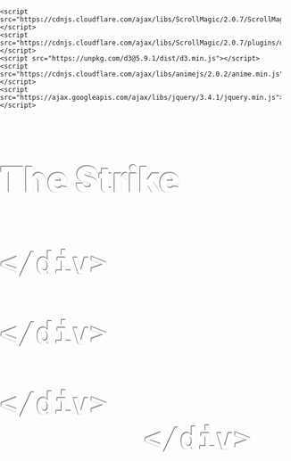 
<!DOCTYPE html>
<html>
  <head>
    <meta charset="utf-8" />
    <meta http-equiv="X-UA-Compatible" content="IE=edge" />
    <title>Strike Project</title>
    <meta name="description" content="Scrollama: Basic Example" />
	<meta name="viewport" content="width=500" />
	    <script src='https://api.tiles.mapbox.com/mapbox-gl-js/v1.5.0/mapbox-gl.js'></script>
    <link href='https://api.tiles.mapbox.com/mapbox-gl-js/v1.5.0/mapbox-gl.css' rel='stylesheet' />
    <link rel="stylesheet" href="styles.css" type="text/css">

    <script src="https://cdnjs.cloudflare.com/ajax/libs/ScrollMagic/2.0.7/ScrollMagic.min.js"></script>
    <script src="https://cdnjs.cloudflare.com/ajax/libs/ScrollMagic/2.0.7/plugins/debug.addIndicators.min.js"></script>
    <script src="https://unpkg.com/d3@5.9.1/dist/d3.min.js"></script>
    <script src="https://cdnjs.cloudflare.com/ajax/libs/animejs/2.0.2/anime.min.js"></script>
	<script src="https://ajax.googleapis.com/ajax/libs/jquery/3.4.1/jquery.min.js"></script>

<style>

body {
  margin: 0;
  padding: 0;
  height: 100%;
}

h1{
  font-weight: 900;
  font-size: 4.5em;
  color: white;
  text-shadow: rgba(0,0,0,0.5) -1px 0, rgba(0,0,0,0.3) 0 -1px, rgba(255,255,255,0.5) 0 1px, rgba(0,0,0,0.3) -1px -2px;  	
}
h2{
  margin-top: 250px;
  font-weight: 900;
  font-size: 2em;
  color: white;
  text-shadow: rgba(0,0,0,0.5) -1px 0, rgba(0,0,0,0.3) 0 -1px, rgba(255,255,255,0.5) 0 1px, rgba(0,0,0,0.3) -1px -2px;  
}
.ml4 {
  margin-top: -45px;
  position: relative;
  font-weight: 900;
  font-size: 4.5em;
  color: white;
  text-shadow: rgba(0,0,0,0.5) -1px 0, rgba(0,0,0,0.3) 0 -1px, rgba(255,255,255,0.5) 0 1px, rgba(0,0,0,0.3) -1px -2px;  
}
.ml4 .letters {
  position: absolute;
  left: 0;
  top: 0.3em;
  right: 0;
  opacity: 0; 
  color: white;
}

</style>
</head>

  <body>
  		<div id="content-wrapper">
			<div id="example-wrapper">
				<div class="scrollContent">
			         <section id="titlechart">
			          	<div id="description">
							<h1>The Strike</h1>
				            <h1 class="ml4">
				              <span class="letters letters-1">Wave?</span>
				              <span class="letters letters-2">Virus?</span>
				              <span class="letters letters-3">Rebellion?</span>
				              <span class="letters letters-4">Feedback Loop?</span>
				            <script>
					            var ml4 = {};
					            ml4.opacityIn = [0,1];
					            ml4.scaleIn = [0.2, 1];
					            ml4.scaleOut = 3;
					            ml4.durationIn = 800;
					            ml4.durationOut = 600;
					            ml4.delay = 500;

					            anime.timeline({loop: true})
					              .add({
					                targets: '.ml4 .letters-1',
					                opacity: ml4.opacityIn,
					                scale: ml4.scaleIn,
					                duration: ml4.durationIn
					              }).add({
					                targets: '.ml4 .letters-1',
					                opacity: 0,
					                scale: ml4.scaleOut,
					                duration: ml4.durationOut,
					                easing: "easeInExpo",
					                delay: ml4.delay
					              }).add({
					                targets: '.ml4 .letters-2',
					                opacity: ml4.opacityIn,
					                scale: ml4.scaleIn,
					                duration: ml4.durationIn
					              }).add({
					                targets: '.ml4 .letters-2',
					                opacity: 0,
					                scale: ml4.scaleOut,
					                duration: ml4.durationOut,
					                easing: "easeInExpo",
					                delay: ml4.delay
					              }).add({
					                targets: '.ml4 .letters-3',
					                opacity: ml4.opacityIn,
					                scale: ml4.scaleIn,
					                duration: ml4.durationIn
					              }).add({
					                targets: '.ml4 .letters-3',
					                opacity: 0,
					                scale: ml4.scaleOut,
					                duration: ml4.durationOut,
					                easing: "easeInExpo",
					                delay: ml4.delay
					              }).add({
					                targets: '.ml4 .letters-4',
					                opacity: ml4.opacityIn,
					                scale: ml4.scaleIn,
					                duration: ml4.durationIn
					              }).add({
					                targets: '.ml4 .letters-4',
					                opacity: 0,
					                scale: ml4.scaleOut,
					                duration: ml4.durationOut,
					                easing: "easeInExpo",
					                delay: ml4.delay
					              }).add({
					                targets: '.ml4',
					                opacity: 0,
					                duration: 500,
					                delay: 500
					              });
				              </script>
				          	</h1>
				            	<h2>Examining metaphors for collective action. <br><br>by Brandon Daniels</h2>
				            </div>
				    	</section>      
				    	<div class="demo" id="section-wipes">
							<style type="text/css">
								.panel {
									height: 100%;
									width: 100%;
								}
							</style>
				        	<section class="panel red">
				          		<h1>1</h1>
				      		</section>
				        	<div class="spacer s2"></div>
				        	<div id="endtitle" class="spacer s1"></div>
				        	<div id="pin1" class="spacer s10">
				          		<!--<div id="map"></div>--><h1>poop</h1>
				        	</div>
				        	<div class="spacer s2"></div>

				        	<section class="panel blue">
				          		<h1>2</h1>
				        	</section>
				        	<section class="panel green">
				          		<h1>3</h2>
				        	</section>
<script>
/*			        var map = new mapboxgl.Map({
			          container: 'map', // container id
			          style: 'mapbox://styles/brandondaniels1917/ck7p8e3x103m81iqhe4xbeosm', // stylesheet location
			          center: [-96.92126, 36.79253],
			          zoom: 4, // starting zoom
			          pitch: 60.00,
			          bearing: 0.88
			        });
			        map.scrollZoom.disable();
*/
				$(function () { // wait for document ready
					// init
					var controller = new ScrollMagic.Controller({
						globalSceneOptions: {
							triggerHook: 'onLeave',
							duration: "100%" // this works just fine with duration 0 as well
							// However with large numbers (>20) of pinned sections display errors can occur so every section should be unpinned once it's covered by the next section.
							// Normally 100% would work for this, but here 200% is used, as Panel 3 is shown for more than 100% of scrollheight due to the pause.
						}
					});

					// get all slides
					var slides = document.querySelectorAll("section.panel");

					var mapscene = new ScrollMagic.Scene({triggerElement: "#endtitle", duration: 300})
									.setPin("#pin1")
									.addIndicators({name: "1 (duration: 0)"}) // add indicators (requires plugin)
									.addTo(controller);

					// create scene for every slide
					for (var i=0; i<slides.length; i++) {
						new ScrollMagic.Scene({
								triggerElement: slides[i]
							})
							.setPin(slides[i], {pushFollowers: false})
							.addIndicators() // add indicators (requires plugin)
							.addTo(controller);


					}
				});
</script>
						</div>
				    </div>
				</div>
			</div>
  </body>
</html>
